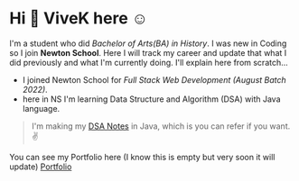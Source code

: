 # Hi 👋 ViveK here ☺ 

I'm a student who did *Bachelor of Arts(BA) in History*. I was new in Coding so I join **Newton School**. Here I will track my career and update that what I did previously and what I'm currently doing.
I'll explain here from scratch...
  - I joined Newton School for *Full Stack Web Development (August Batch 2022)*.
  - here in NS I'm learning Data Structure and Algorithm (DSA) with Java language.

> I'm making my <a href="https://github.com/GitsOfVivek/DSA-with-Java-Notes" target="_blank">DSA Notes</a> in Java, which is you can refer if you want.✌️

You can see my Portfolio here (I know this is empty but very soon it will update) [Portfolio](https://www.github.com/GitsOfVivek/MyPortfolio)
